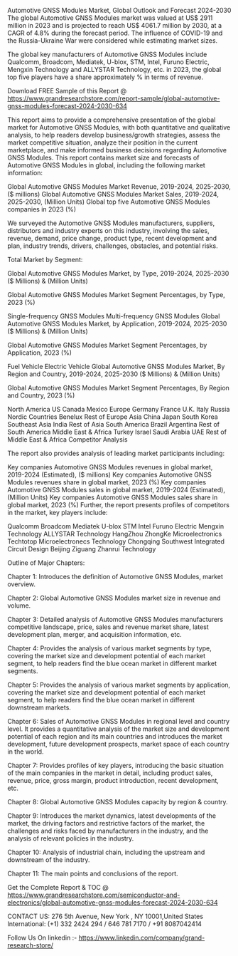 Automotive GNSS Modules Market, Global Outlook and Forecast 2024-2030
The global Automotive GNSS Modules market was valued at US$ 2911 million in 2023 and is projected to reach US$ 4061.7 million by 2030, at a CAGR of 4.8% during the forecast period. The influence of COVID-19 and the Russia-Ukraine War were considered while estimating market sizes.

The global key manufacturers of Automotive GNSS Modules include Qualcomm, Broadcom, Mediatek, U-blox, STM, Intel, Furuno Electric, Mengxin Technology and ALLYSTAR Technology, etc. in 2023, the global top five players have a share approximately % in terms of revenue.

Download FREE Sample of this Report @ https://www.grandresearchstore.com/report-sample/global-automotive-gnss-modules-forecast-2024-2030-634

This report aims to provide a comprehensive presentation of the global market for Automotive GNSS Modules, with both quantitative and qualitative analysis, to help readers develop business/growth strategies, assess the market competitive situation, analyze their position in the current marketplace, and make informed business decisions regarding Automotive GNSS Modules. This report contains market size and forecasts of Automotive GNSS Modules in global, including the following market information:

Global Automotive GNSS Modules Market Revenue, 2019-2024, 2025-2030, ($ millions)
Global Automotive GNSS Modules Market Sales, 2019-2024, 2025-2030, (Million Units)
Global top five Automotive GNSS Modules companies in 2023 (%)

We surveyed the Automotive GNSS Modules manufacturers, suppliers, distributors and industry experts on this industry, involving the sales, revenue, demand, price change, product type, recent development and plan, industry trends, drivers, challenges, obstacles, and potential risks.

Total Market by Segment:

Global Automotive GNSS Modules Market, by Type, 2019-2024, 2025-2030 ($ Millions) & (Million Units)

Global Automotive GNSS Modules Market Segment Percentages, by Type, 2023 (%)

Single-frequency GNSS Modules
Multi-frequency GNSS Modules
Global Automotive GNSS Modules Market, by Application, 2019-2024, 2025-2030 ($ Millions) & (Million Units)

Global Automotive GNSS Modules Market Segment Percentages, by Application, 2023 (%)

Fuel Vehicle
Electric Vehicle
Global Automotive GNSS Modules Market, By Region and Country, 2019-2024, 2025-2030 ($ Millions) & (Million Units)

Global Automotive GNSS Modules Market Segment Percentages, By Region and Country, 2023 (%)

North America
US
Canada
Mexico
Europe
Germany
France
U.K.
Italy
Russia
Nordic Countries
Benelux
Rest of Europe
Asia
China
Japan
South Korea
Southeast Asia
India
Rest of Asia
South America
Brazil
Argentina
Rest of South America
Middle East & Africa
Turkey
Israel
Saudi Arabia
UAE
Rest of Middle East & Africa
Competitor Analysis

The report also provides analysis of leading market participants including:

Key companies Automotive GNSS Modules revenues in global market, 2019-2024 (Estimated), ($ millions)
Key companies Automotive GNSS Modules revenues share in global market, 2023 (%)
Key companies Automotive GNSS Modules sales in global market, 2019-2024 (Estimated), (Million Units)
Key companies Automotive GNSS Modules sales share in global market, 2023 (%)
Further, the report presents profiles of competitors in the market, key players include:

Qualcomm
Broadcom
Mediatek
U-blox
STM
Intel
Furuno Electric
Mengxin Technology
ALLYSTAR Technology
HangZhou ZhongKe Microelectronics
Techtotop Microelectronecs Technology
Chongqing Southwest Integrated Circuit Design
Beijing Ziguang Zhanrui Technology

Outline of Major Chapters:

Chapter 1: Introduces the definition of Automotive GNSS Modules, market overview.

Chapter 2: Global Automotive GNSS Modules market size in revenue and volume.

Chapter 3: Detailed analysis of Automotive GNSS Modules manufacturers competitive landscape, price, sales and revenue market share, latest development plan, merger, and acquisition information, etc.

Chapter 4: Provides the analysis of various market segments by type, covering the market size and development potential of each market segment, to help readers find the blue ocean market in different market segments.

Chapter 5: Provides the analysis of various market segments by application, covering the market size and development potential of each market segment, to help readers find the blue ocean market in different downstream markets.

Chapter 6: Sales of Automotive GNSS Modules in regional level and country level. It provides a quantitative analysis of the market size and development potential of each region and its main countries and introduces the market development, future development prospects, market space of each country in the world.

Chapter 7: Provides profiles of key players, introducing the basic situation of the main companies in the market in detail, including product sales, revenue, price, gross margin, product introduction, recent development, etc.

Chapter 8: Global Automotive GNSS Modules capacity by region & country.

Chapter 9: Introduces the market dynamics, latest developments of the market, the driving factors and restrictive factors of the market, the challenges and risks faced by manufacturers in the industry, and the analysis of relevant policies in the industry.

Chapter 10: Analysis of industrial chain, including the upstream and downstream of the industry.

Chapter 11: The main points and conclusions of the report.

Get the Complete Report & TOC @ https://www.grandresearchstore.com/semiconductor-and-electronics/global-automotive-gnss-modules-forecast-2024-2030-634

CONTACT US:
276 5th Avenue, New York , NY 10001,United States
International: (+1) 332 2424 294 / 646 781 7170 / +91 8087042414

Follow Us On linkedin :- https://www.linkedin.com/company/grand-research-store/
